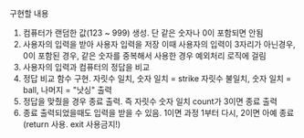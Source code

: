 구현할 내용

1. 컴퓨터가 랜덤한 값(123 ~ 999) 생성. 단 같은 숫자나 0이 포함되면 안됨
2. 사용자의 입력을 받아 사용자 입력을 저장
    이때 사용자의 입력이 3자리가 아닌경우, 0이 포함된 경우, 같은 숫자를 중복해서 사용한 경우 예외처리 로직에 걸림
3. 사용자의 입력과 컴퓨터의 정답을 비교
4. 정답 비교 함수 구현. 자릿수 일치, 숫자 일치 = strike
    자릿수 불일치, 숫자 일치 = ball, 나머지 = "낫싱" 출력
5. 정답을 맞췄을 경우 종료 출력. 즉 자릿수 숫자 일치 count가 3이면 종료 출력
6. 종료 출력되었을때도 입력을 받을 수 있음. 1이면 과정 1부터 다시, 2이면 아예 종료 (return 사용. exit 사용금지!)
